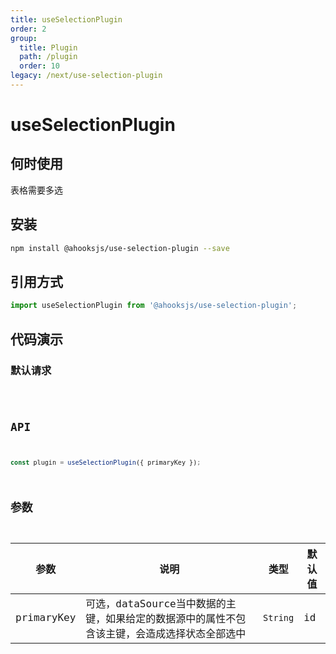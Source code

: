 ```yaml
---
title: useSelectionPlugin
order: 2
group:
  title: Plugin
  path: /plugin
  order: 10
legacy: /next/use-selection-plugin
---
```


# useSelectionPlugin

## 何时使用

表格需要多选

## 安装

```sh
npm install @ahooksjs/use-selection-plugin --save
```

## 引用方式

```js
import useSelectionPlugin from '@ahooksjs/use-selection-plugin';
```

## 代码演示

### 默认请求

<code src="./demo/default.tsx" />

## API

```js
const plugin = useSelectionPlugin({ primaryKey });
```

## 参数

| 参数       | 说明                      | 类型     | 默认值 |
| ---------- | ------------------------- | -------- | ------ |
| primaryKey | 可选，dataSource当中数据的主键，如果给定的数据源中的属性不包含该主键，会造成选择状态全部选中 | `String` | id     |
